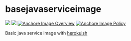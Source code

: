 # basejavaserviceimage

[![](https://images.microbadger.com/badges/version/davidkarlsen/basejavaserviceimage.svg)](http://microbadger.com/images/davidkarlsen/basejavaserviceimage "Get your own version badge on microbadger.com")
[![](https://images.microbadger.com/badges/image/davidkarlsen/basejavaserviceimage.svg)](https://microbadger.com/images/davidkarlsen/basejavaserviceimage "Get your own image badge on microbadger.com")
[![Anchore Image Overview](https://anchore.io/service/badges/image/dc838c1d8f359144406741950af888ab721a6bb1c81f3420aa98653d70cf9e51)](https://anchore.io/image/dockerhub/dc838c1d8f359144406741950af888ab721a6bb1c81f3420aa98653d70cf9e51?repo=davidkarlsen%2Fbasejavaserviceimage&tag=master)
[![Anchore Image Policy](https://anchore.io/service/badges/policy/dc838c1d8f359144406741950af888ab721a6bb1c81f3420aa98653d70cf9e51?registry=dockerhub&repository=davidkarlsen/basejavaserviceimage&tag=master)](https://anchore.io)

Basic java service image with [herokuish](https://github.com/gliderlabs/herokuish)
